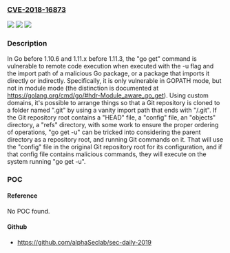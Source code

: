 ### [CVE-2018-16873](https://cve.mitre.org/cgi-bin/cvename.cgi?name=CVE-2018-16873)
![](https://img.shields.io/static/v1?label=Product&message=golang&color=blue)
![](https://img.shields.io/static/v1?label=Version&message=n%2Fa&color=blue)
![](https://img.shields.io/static/v1?label=Vulnerability&message=CWE-20&color=brighgreen)

### Description

In Go before 1.10.6 and 1.11.x before 1.11.3, the "go get" command is vulnerable to remote code execution when executed with the -u flag and the import path of a malicious Go package, or a package that imports it directly or indirectly. Specifically, it is only vulnerable in GOPATH mode, but not in module mode (the distinction is documented at https://golang.org/cmd/go/#hdr-Module_aware_go_get). Using custom domains, it's possible to arrange things so that a Git repository is cloned to a folder named ".git" by using a vanity import path that ends with "/.git". If the Git repository root contains a "HEAD" file, a "config" file, an "objects" directory, a "refs" directory, with some work to ensure the proper ordering of operations, "go get -u" can be tricked into considering the parent directory as a repository root, and running Git commands on it. That will use the "config" file in the original Git repository root for its configuration, and if that config file contains malicious commands, they will execute on the system running "go get -u".

### POC

#### Reference
No POC found.

#### Github
- https://github.com/alphaSeclab/sec-daily-2019

